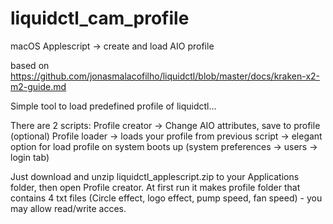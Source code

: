 # liquidctl_cam_profile
macOS Applescript -> create and load AIO profile

based on https://github.com/jonasmalacofilho/liquidctl/blob/master/docs/kraken-x2-m2-guide.md

Simple tool to load predefined profile of liquidctl...

There are 2 scripts:
  Profile creator -> Change AIO attributes, save to profile (optional)
  Profile loader -> loads your profile from previous script -> elegant option for load profile on system boots up (system preferences -> users -> login tab)

Just download and unzip liquidctl_applescript.zip to your Applications folder, then open Profile creator.
At first run it makes profile folder that contains 4 txt files (Circle effect, logo effect, pump speed, fan speed) - you may allow read/write acces.
